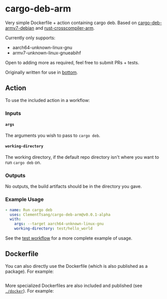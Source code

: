 # cargo-deb-arm

Very simple Dockerfile + action containing cargo deb. Based on [cargo-deb-armv7-debian](https://github.com/ebbflow-io/cargo-deb-armv7-debian)
and [rust-crosscompiler-arm](https://github.com/dlecan/rust-crosscompiler-arm).

Currently only supports:

- aarch64-unknown-linux-gnu
- armv7-unknown-linux-gnueabihf

Open to adding more as required, feel free to submit PRs + tests.

Originally written for use in [bottom](https://github.com/ClementTsang/bottom).

## Action

To use the included action in a workflow:

### Inputs

#### `args`

The arguments you wish to pass to `cargo deb`.

#### `working-directory`

The working directory, if the default repo directory isn't where you want to run `cargo deb` on.

### Outputs

No outputs, the build artifacts should be in the directory you gave.

### Example Usage

```yaml
- name: Run cargo deb
  uses: ClementTsang/cargo-deb-arm@v0.0.1-alpha
  with:
    args: --target aarch64-unknown-linux-gnu
    working-directory: test/hello_world
```

See the [test workflow](./.github/workflows/test.yml) for a more complete example of usage.

## Dockerfile

You can also directly use the Dockerfile (which is also published as a package). For example:

```bash

```

More specialized Dockerfiles are also included and published (see [`./docker`](./docker/)). For example:

```bash

```
